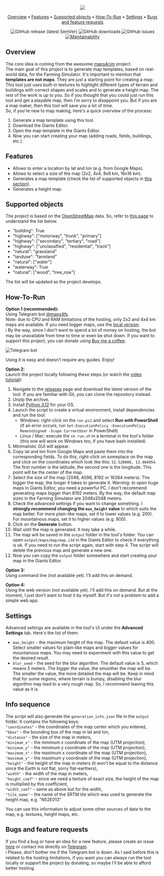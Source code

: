 <div align="center" markdown>
<img src="https://github.com/iwatkot/maps4fs/assets/118521851/ffd7f0a3-e317-4c3f-911f-2c2fb736fbfa">

<p align="center">
  <a href="#Overview">Overview</a> • 
  <a href="#Features">Features</a> • 
  <a href="#Supported-objects">Supported objects</a> • 
  <a href="#How-To-Run">How-To-Run</a> • 
  <a href="Settings">Settings</a> • 
  <a href="#Bugs-and-feature-requests">Bugs and feature requests</a>
</p>

![GitHub release (latest SemVer)](https://img.shields.io/github/v/release/iwatkot/maps4fs)
![GitHub downloads](https://img.shields.io/github/downloads/iwatkot/maps4fs/total)
![GitHub issues](https://img.shields.io/github/issues/iwatkot/maps4fs)
[![Maintainability](https://api.codeclimate.com/v1/badges/b922fd0a7188d37e61de/maintainability)](https://codeclimate.com/github/iwatkot/maps4fs/maintainability) 

</div>

## Overview
The core idea is coming from the awesome [maps4cim](https://github.com/klamann/maps4cim) project.<br>
The main goal of this project is to generate map templates, based on real-world data, for the Farming Simulator. It's important to mention that **templates are not maps**. They are just a starting point for creating a map. This tool just uses built-in textures to highlight different types of terrain and buildings with correct shapes and scales and to generate a height map. The rest of the work is up to you. So if you thought that you could just run this tool and get a playable map, then I'm sorry to disappoint you. But if you are a map maker, then this tool will save you a lot of time.<br>
So, if you're new to map making, here's a quick overview of the process:
1. Generate a map template using this tool.
2. Download the Giants Editor.
3. Open the map template in the Giants Editor.
4. Now you can start creating your map (adding roads, fields, buildings, etc.).

## Features
- Allows to enter a location by lat and lon (e.g. from Google Maps).
- Allows to select a size of the map (2x2, 4x4, 8x8 km, 16x16 km).
- Generates a map template (check the list of supported objects in [this section](#supported-objects)).
- Generates a height map.

## Supported objects
The project is based on the [OpenStreetMap](https://www.openstreetmap.org/) data. So, refer to [this page](https://wiki.openstreetmap.org/wiki/Map_Features) to understand the list below.
- "building": True
- "highway": ["motorway", "trunk", "primary"]
- "highway": ["secondary", "tertiary", "road"]
- "highway": ["unclassified", "residential", "track"]
- "natural": "grassland"
- "landuse": "farmland"
- "natural": ["water"]
- "waterway": True
- "natural": ["wood", "tree_row"]

The list will be updated as the project develops.

## How-To-Run
**Option 1 (recommended):**<br>
Using Telegram bot [@maps4fs](https://t.me/maps4fsbot).<br>
Note: due to CPU and RAM limitations of the hosting, only 2x2 and 4x4 km maps are available. If you need bigger maps, use the [local version](#option-2).<br>
ℹ️ By the way, since I don't want to spend a lot of money on hosting, the bot may be unavailable from time to time or even be shut down. If you want to support this project, you can donate using [Buy me a coffee](https://www.buymeacoffee.com/iwatkot0).

![Telegram bot](https://github.com/iwatkot/maps4fs/assets/118521851/ede69fe8-1a34-4ede-908f-52c9dc355ae4)
<br>

Using it is easy and doesn't require any guides. Enjoy!

**Option 2:**<br>
Launch the project locally following these steps (or watch the [video tutorial](https://youtu.be/OUzCO7SWKyA)):

1. Navigate to the [releases](https://github.com/iwatkot/maps4fs/releases) page and download the latest version of the tool. If you are familiar with Git, you can clone the repository instead.
2. Unzip the archive.
3. Install [Python 3.12](https://www.python.org/downloads/release/python-3120/) for your OS.
4. Launch the script to create a virtual environment, install dependencies and run the tool:
    - Windows: right-click on the `run.ps1` and select **Run with PowerShell** (if an error occurs, run `Set-ExecutionPolicy -ExecutionPolicy RemoteSigned -Scope CurrentUser` in PowerShell)
    - Linux / Mac: execute the `sh run.sh` in a terminal in the tool's folder (this one will work on Windows too, if you have bash installed)
5. Minimalistic GUI will appear.
6. Copy lat and lon from Google Maps and paste them into the corresponding fields. To do this, right-click on someplace on the map and click on the coordinates which look like this: `52.520008, 13.404954`. The first number is the latitude, the second one is the longitude. This point will be the center of the map.
7. Select the size of the map (2048, 4096, 8192 or 16384 meters). The bigger the map, the longer it takes to generate it. Warning: to open huge maps in Giants Editor, you need a powerful PC. I don't recommend generating maps bigger than 8192 meters. By the way, the default map sizes in the Farming Simulator are 2048x2048 meters.
9. Check the advanced settings if you want to change something. I **strongly recommend changing the `max_height` value** to which suits the map better. For more plain-like maps, set it to lower values (e.g. 200). For mountainous maps, set it to higher values (e.g. 800).
10. Click on the **Generate** button.
11. Wait until the map is generated. It may take a while.
12. The map will be saved in the `output` folder in the tool's folder. You can open `output/maps/map/map.i3d` in the Giants Editor to check if everything is ok. If you need to run the script again, start with step 4. The script will delete the previous map and generate a new one.
13. Now you can copy the `output` folder somewhere and start creating your map in the Giants Editor.

**Option 3:**<br>
Using command line (not available yet). I'll add this on demand.

**Option 4:**<br>
Using the web version (not available yet). I'll add this on demand. But at the moment, I just don't want to host it by myself. But it's not a problem to add a simple web app.

## Settings
Advanced settings are available in the tool's UI under the **Advanced Settings** tab. Here's the list of them:
- `max_height` - the maximum height of the map. The default value is 400. Select smaller values for plain-like maps and bigger values for mountainous maps. You may need to experiment with this value to get the desired result.
- `blur_seed` - the seed for the blur algorithm. The default value is 5, which means 5 meters. The bigger the value, the smoother the map will be. The smaller the value, the more detailed the map will be. Keep in mind that for some regions, where terrain is bumpy, disabling the blur algorithm may lead to a very rough map. So, I recommend leaving this value as it is.

## Info sequence
The script will also generate the `generation_info.json` file in the `output` folder. It contains the following keys: <br>
`"coordinates"` - the coordinates of the map center which you entered,<br>
`"bbox"` - the bounding box of the map in lat and lon,<br>
`"distance"` - the size of the map in meters,<br>
`"minimum_x"` - the minimum x coordinate of the map (UTM projection),<br>
`"minimum_y"` - the minimum y coordinate of the map (UTM projection),<br>
`"maximum_x"` - the maximum x coordinate of the map (UTM projection),<br>
`"maximum_y"` - the maximum y coordinate of the map (UTM projection),<br>
`"height"` - the height of the map in meters (it won't be equal to the distance since the Earth is not flat, sorry flat-earthers),<br>
`"width"` - the width of the map in meters,<br>
`"height_coef"` - since we need a texture of exact size, the height of the map is multiplied by this coefficient,<br>
`"width_coef"` - same as above but for the width,<br>
`"tile_name"` - the name of the SRTM tile which was used to generate the height map, e.g. "N52E013"<br>

You can use this information to adjust some other sources of data to the map, e.g. textures, height maps, etc.

## Bugs and feature requests
If you find a bug or have an idea for a new feature, please create an issue [here](https://github.com/iwatkot/maps4fs/issues) or contact me directly on [Telegram](https://t.me/iwatkot).<br>
ℹ️ Please, don't bother me if the Telegram bot is down. As I said before this is related to the hosting limitations, if you want you can always run the tool locally or support the project by donating, so maybe I'll be able to afford better hosting.
